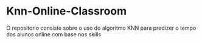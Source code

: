 # Knn-Online-Classroom
O repositorio consiste sobre o uso do algoritmo KNN para predizer o tempo dos alunos online com base nos skills
